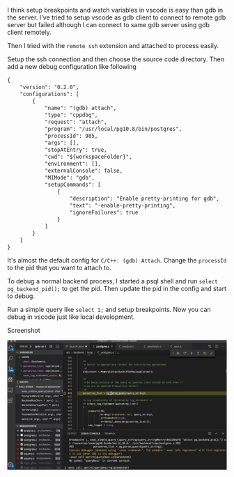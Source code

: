 <!---
tags: postgres, vscode, debug
-->

I think setup breakpoints and watch variables in vscode is easy than gdb in the server. I've tried to setup vscode as 
gdb client to connect to remote gdb server but failed although I can connect to same gdb server using gdb client remotely.

Then I tried with the `remote ssh` extension and attached to process easily.

Setup the ssh connection and then choose the source code directory. Then add a new debug configuration like following

```
{
    "version": "0.2.0",
    "configurations": [
        {
            "name": "(gdb) attach",
            "type": "cppdbg",
            "request": "attach",
            "program": "/usr/local/pg10.8/bin/postgres",
            "processId": 985,
            "args": [],
            "stopAtEntry": true,
            "cwd": "${workspaceFolder}",
            "environment": [],
            "externalConsole": false,
            "MIMode": "gdb",
            "setupCommands": [
                {
                    "description": "Enable pretty-printing for gdb",
                    "text": "-enable-pretty-printing",
                    "ignoreFailures": true
                }
            ]
        }
    ]
}
```

It's almost the default config for `C/C++: (gdb) Attach`. Change the `processId` to the pid that you want to attach to.

To debug a normal backend process, I started a psql shell and run `select pg_backend_pid();` to get the pid. Then update 
the pid in the config and start to debug.

Run a simple query like `select 1;` and setup breakpoints. Now you can debug in vscode just like local development.

Screenshot

![vscode debug postgres](./images/vscode-debug-postgres.jpg)


